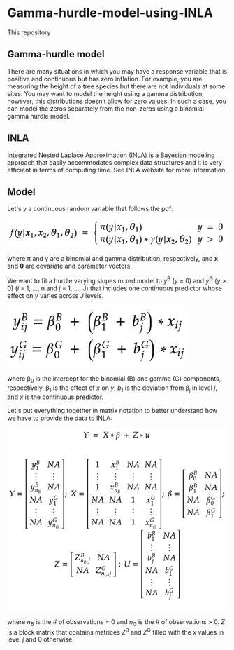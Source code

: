 # Gamma-hurdle-model-using-INLA
This repository 
## Gamma-hurdle model
There are many situations in which you may have a response variable that is positive and continuous but has zero inflation. For example, you are measuring the height of a tree species but there are not individuals at some sites. You may want to model the height using a gamma distribution, however, this distributions doesn’t allow for zero values. In such a case, you can model the zeros separately from the non-zeros using a binomial-gamma hurdle model.
## INLA
Integrated Nested Laplace Approximation (INLA) is a Bayesian modeling approach that easily accommodates complex data structures and it is very efficient in terms of computing time. See INLA website for more information. 
## Model
Let's *y* a continuous random variable that follows the pdf:

![Local functions](https://github.com/jmrmcode/Gamma-hurdle-model-using-INLA/blob/main/math-20201216.png?raw=true)

where &pi; and &gamma; are a binomial and gamma distribution, respectively, and **x** and **&theta;** are covariate and parameter vectors.

We want to fit a hurdle varying slopes mixed model to *y*<sup>B</sup> (*y* = 0) and *y*<sup>G</sup> (*y* > 0) (*i* = 1, ..., n and *j* = 1, ..., J) that includes one continuous predictor whose effect on *y* varies across *J* levels.

![Local functions](https://github.com/jmrmcode/Gamma-hurdle-model-using-INLA/blob/main/modelEquations.png?raw=true)

where &beta;<sub>0</sub> is the intercept for the binomial (B) and gamma (G) components, respectively, &beta;<sub>1</sub> is the effect of *x* on *y*, *b*<sub>1</sub> is the deviation from &beta;<sub>j</sub> in level *j*, and *x* is the continuous predictor.

Let's put everything together in matrix notation to better understand how we have to provide the data to INLA:

![Local functions](https://github.com/jmrmcode/Gamma-hurdle-model-using-INLA/blob/main/matrixnotation.png?raw=true)

where *n*<sub>B</sub> is the # of observations = 0 and *n*<sub>G</sub> is the # of observations > 0. *Z* is a block matrix that contains matrices *Z*<sup>B</sup> and *Z*<sup>G</sup> filled with the *x* values in level *j* and 0 otherwise.
